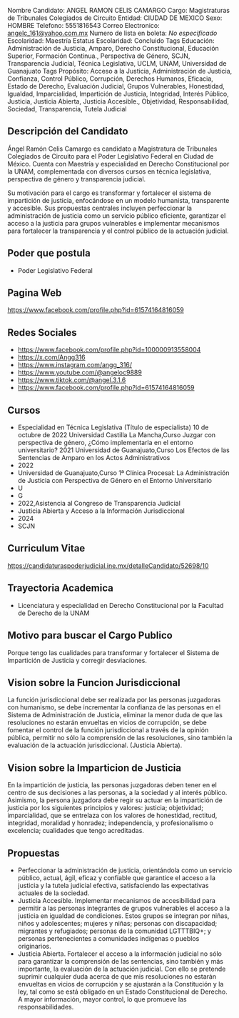 Nombre Candidato: ANGEL RAMON CELIS CAMARGO
Cargo: Magistraturas de Tribunales Colegiados de Circuito
Entidad: CIUDAD DE MEXICO
Sexo: HOMBRE
Telefono: 5551816543
Correo Electronico: angelc_161@yahoo.com.mx
Numero de lista en boleta: *No especificado*
Escolaridad: Maestría
Estatus Escolaridad: Concluido
Tags Educación: Administración de Justicia, Amparo, Derecho Constitucional, Educación Superior, Formación Continua., Perspectiva de Género, SCJN, Transparencia Judicial, Técnica Legislativa, UCLM, UNAM, Universidad de Guanajuato
Tags Propósito: Acceso a la Justicia, Administración de Justicia, Confianza, Control Público, Corrupción, Derechos Humanos, Eficacia, Estado de Derecho, Evaluación Judicial, Grupos Vulnerables, Honestidad, Igualdad, Imparcialidad, Impartición de Justicia, Integridad, Interés Público, Justicia, Justicia Abierta, Justicia Accesible., Objetividad, Responsabilidad, Sociedad, Transparencia, Tutela Judicial


## Descripción del Candidato 

Ángel Ramón Celis Camargo es candidato a Magistratura de Tribunales Colegiados de Circuito para el Poder Legislativo Federal en Ciudad de México. Cuenta con Maestría y especialidad en Derecho Constitucional por la UNAM, complementada con diversos cursos en técnica legislativa, perspectiva de género y transparencia judicial. 

Su motivación para el cargo es transformar y fortalecer el sistema de impartición de justicia, enfocándose en un modelo humanista, transparente y accesible.  Sus propuestas centrales incluyen perfeccionar la administración de justicia como un servicio público eficiente, garantizar el acceso a la justicia para grupos vulnerables e implementar mecanismos para fortalecer la transparencia y el control público de la actuación judicial.


## Poder que postula

- Poder Legislativo Federal


## Pagina Web

https://www.facebook.com/profile.php?id=61574164816059


## Redes Sociales

- https://www.facebook.com/profile.php?id=100000913558004
- https://x.com/Angg316
- https://www.instagram.com/angg_316/
- https://www.youtube.com/@angeloc9889
- https://www.tiktok.com/@angel.3.1.6
- https://www.facebook.com/profile.php?id=61574164816059


## Cursos

- Especialidad en Técnica Legislativa (Título de especialista) 10 de octubre de 2022 Universidad Castilla La Mancha,Curso Juzgar con perspectiva de género, ¿Cómo implementarla en el entorno universitario? 2021 Universidad de Guanajuato,Curso Los Efectos de las Sentencias de Amparo en los Actos Administrativos
- 2022
- Universidad de Guanajuato,Curso 1ª Clínica Procesal: La Administración de Justicia con Perspectiva de Género en el Entorno Universitario
- U
- G
- 2022,Asistencia al Congreso de Transparencia Judicial
- Justicia Abierta y Acceso a la Información Jurisdiccional
- 2024
- SCJN


## Curriculum Vitae

https://candidaturaspoderjudicial.ine.mx/detalleCandidato/52698/10


## Trayectoria Academica

- Licenciatura y especialidad en Derecho Constitucional por la Facultad de Derecho de la UNAM


## Motivo para buscar el Cargo Publico

Porque tengo las cualidades para transformar y fortalecer el Sistema de Impartición de Justicia y corregir desviaciones.


## Vision sobre la Funcion Jurisdiccional

La función jurisdiccional debe ser realizada por las personas juzgadoras con humanismo, se debe incrementar la confianza de las personas en el Sistema de Administración de Justicia, eliminar la menor duda de que las resoluciones no estarán envueltas en vicios de corrupción, se debe fomentar el control de la función jurisdiccional a través de la opinión pública, permitir no sólo la comprensión de las resoluciones, sino también la evaluación de la actuación jurisdiccional. (Justicia Abierta).


## Vision sobre la Imparticion de Justicia

En la impartición de justicia, las personas juzgadoras deben tener en el centro de sus decisiones a las personas, a la sociedad y al interés público. Asimismo, la persona juzgadora debe regir su actuar en la impartición de justicia por los siguientes principios y valores: justicia; objetividad; imparcialidad, que se entrelaza con los valores de honestidad, rectitud, integridad, moralidad y honradez; independencia, y profesionalismo o excelencia; cualidades que tengo acreditadas.


## Propuestas

- Perfeccionar la administración de justicia, orientándola como un servicio público, actual, ágil, eficaz y confiable que garantice el acceso a la justicia y la tutela judicial efectiva, satisfaciendo las expectativas actuales de la sociedad.
- Justicia Accesible. Implementar mecanismos de accesibilidad para permitir a las personas integrantes de grupos vulnerables el acceso a la justicia en igualdad de condiciones. Estos grupos se integran por niñas, niños y adolescentes; mujeres y niñas; personas con discapacidad; migrantes y refugiados; personas de la comunidad LGTTTBIQ+; y personas pertenecientes a comunidades indígenas o pueblos originarios.
- Justicia Abierta. Fortalecer el acceso a la información judicial no sólo para garantizar la comprensión de las sentencias, sino también y más importante, la evaluación de la actuación judicial. Con ello se pretende suprimir cualquier duda acerca de que mis resoluciones no estarán envueltas en vicios de corrupción y se ajustarán a la Constitución y la ley, tal como se está obligado en un Estado Constitucional de Derecho. A mayor información, mayor control, lo que promueve las responsabilidades.


